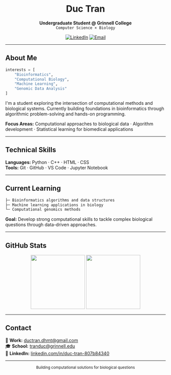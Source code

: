 <div align="center">

# Duc Tran

**Undergraduate Student @ Grinnell College**  
`Computer Science × Biology`

[![LinkedIn](https://img.shields.io/badge/LinkedIn-0A66C2?style=flat&logo=linkedin&logoColor=white)](https://linkedin.com/in/duc-tran-807b84340)
[![Email](https://img.shields.io/badge/Email-D14836?style=flat&logo=gmail&logoColor=white)](mailto:ductran.dhmt@gmail.com)

</div>

---

## About Me

```python
interests = [
    "Bioinformatics",
    "Computational Biology",
    "Machine Learning",
    "Genomic Data Analysis"
]
```

I'm a student exploring the intersection of computational methods and biological systems. Currently building foundations in bioinformatics through algorithmic problem-solving and hands-on programming.

**Focus Areas:** Computational approaches to biological data · Algorithm development · Statistical learning for biomedical applications

---

## Technical Skills

**Languages:** Python · C++ · HTML · CSS  
**Tools:** Git · GitHub · VS Code · Jupyter Notebook

---

## Current Learning

```bash
├─ Bioinformatics algorithms and data structures
├─ Machine learning applications in biology
└─ Computational genomics methods
```

**Goal:** Develop strong computational skills to tackle complex biological questions through data-driven approaches.

---

## GitHub Stats

<div align="center">
  <img height="170em" src="https://github-readme-stats.vercel.app/api?username=your-github-username&show_icons=true&theme=dark&hide_border=true&bg_color=0D1117&title_color=58A6FF&icon_color=58A6FF&text_color=C9D1D9&count_private=true"/>
  <img height="170em" src="https://github-readme-stats.vercel.app/api/top-langs/?username=your-github-username&layout=compact&theme=dark&hide_border=true&bg_color=0D1117&title_color=58A6FF&text_color=C9D1D9"/>
</div>

---

## Contact

📧 **Work:** ductran.dhmt@gmail.com  
🎓 **School:** tranduc@grinnell.edu  
💼 **LinkedIn:** [linkedin.com/in/duc-tran-807b84340](https://linkedin.com/in/duc-tran-807b84340)

---

<div align="center">
  <sub>Building computational solutions for biological questions</sub>
</div>
